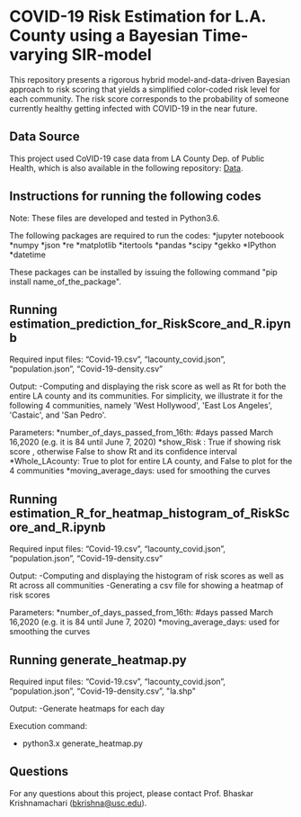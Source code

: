 # COVID-19 Risk Estimation for L.A. County using a Bayesian Time-varying SIR-model

This repository presents a rigorous hybrid model-and-data-driven Bayesian approach to risk scoring that yields a simplified color-coded risk level for each community. The risk score corresponds to the probability of someone currently healthy getting infected with COVID-19 in the near future. 

## Data Source

This project used CoVID-19 case data from LA County Dep. of Public Health, which is also available in the following repository: [Data](https://github.com/ANRGUSC/lacounty_covid19_data/).

## Instructions for running the following codes
Note: These files are developed and tested in Python3.6.

The following packages are required to run the codes:
*jupyter noteboook
*numpy
*json
*re
*matplotlib
*itertools
*pandas
*scipy
*gekko
*IPython
*datetime

These packages can be installed by issuing the following command "pip install name_of_the_package".

## Running **estimation_prediction_for_RiskScore_and_R.ipynb**

Required input files:
“Covid-19.csv”, “lacounty_covid.json”, “population.json”, “Covid-19-density.csv”

Output:
-Computing and displaying the risk score as well as Rt for both the entire LA county and its communities. For simplicity, we illustrate it for the following 4 communities, namely 'West Hollywood', 'East Los Angeles', 'Castaic', and 'San Pedro'.

Parameters:
*number_of_days_passed_from_16th: #days passed March 16,2020 (e.g. it is 84 until June 7, 2020)
*show_Risk :  True if showing risk score , otherwise False to show Rt and its confidence interval
*Whole_LAcounty:  True to plot for entire LA county, and False to plot for the 4 communities
*moving_average_days: used for smoothing the curves

## Running **estimation_R_for_heatmap_histogram_of_RiskScore_and_R.ipynb**

Required input files:
“Covid-19.csv”, “lacounty_covid.json”, “population.json”, “Covid-19-density.csv”

Output:
-Computing and displaying the histogram of risk scores as well as Rt across all communities
-Generating a csv file for showing a heatmap of risk scores

Parameters:
*number_of_days_passed_from_16th: #days passed March 16,2020 (e.g. it is 84 until June 7, 2020)
*moving_average_days: used for smoothing the curves

## Running **generate_heatmap.py**

Required input files:
“Covid-19.csv”, “lacounty_covid.json”, “population.json”, “Covid-19-density.csv”, "la.shp"

Output:
-Generate heatmaps for each day 

Execution command:
- python3.x generate_heatmap.py

## Questions
For any questions about this project, please contact Prof. Bhaskar Krishnamachari (bkrishna@usc.edu).
